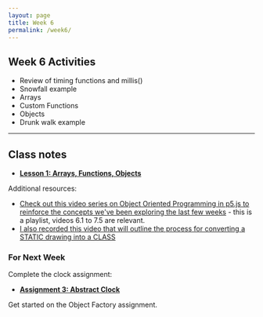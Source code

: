 ```yaml
---
layout: page
title: Week 6
permalink: /week6/
---
```


## Week 6 Activities

- Review of timing functions and millis()
- Snowfall example
- Arrays
- Custom Functions
- Objects
- Drunk walk example
---

## Class notes

- **[Lesson 1: Arrays, Functions, Objects](https://openprocessing.org/sketch/2039933)**

Additional resources:

- [Check out this  video series on Object Oriented Programming in p5.js to reinforce the concepts we've been exploring the last few weeks](https://www.youtube.com/watch?v=xG2Vbnv0wvg&list=PLRqwX-V7Uu6Zy51Q-x9tMWIv9cueOFTFA&index=23) - this is a playlist, videos 6.1 to 7.5 are relevant.
- [I also recorded this video that will outline the process for converting a STATIC drawing into a CLASS](https://www.dropbox.com/scl/fi/bm0d4q30z7w4wgb0p3lry/PizzaClass.mov?rlkey=h97dnqmlu2242aimf8qgj2cb1&dl=0)

### For Next Week

Complete the clock assignment:

- **[Assignment 3: Abstract Clock](../assignment3/)**

Get started on the Object Factory assignment.